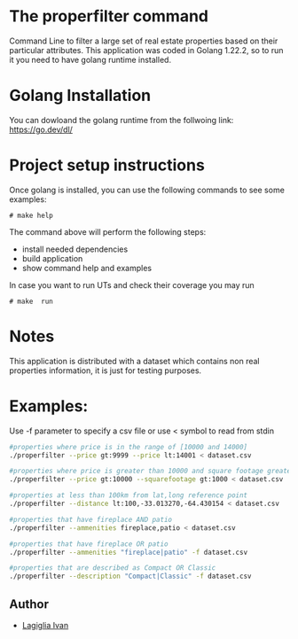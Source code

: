 # The properfilter command
Command Line to filter a large set of real estate properties based on their particular attributes.
This application was coded in Golang 1.22.2, so to run it you need to have golang runtime installed.

# Golang Installation
You can dowloand the golang runtime from the follwoing link: https://go.dev/dl/

# Project setup instructions
Once golang is installed, you can use the following commands to see some examples:

```
# make help 
```
The command above will perform the following steps:
  - install needed dependencies
  - build application
  - show command help and examples

In case you want to run UTs and check their coverage you may run

```
# make  run
```

# Notes
This application is distributed with a dataset which contains non real properties information, it is just for testing purposes.

# Examples:
Use -f parameter to specify a csv file or use < symbol to read from stdin

```bash
#properties where price is in the range of [10000 and 14000]
./properfilter --price gt:9999 --price lt:14001 < dataset.csv

#properties where price is greater than 10000 and square footage greater than 1000
./properfilter --price gt:10000 --squarefootage gt:1000 < dataset.csv

#properties at less than 100km from lat,long reference point
./properfilter --distance lt:100,-33.013270,-64.430154 < dataset.csv

#properties that have fireplace AND patio
./properfilter --ammenities fireplace,patio < dataset.csv

#properties that have fireplace OR patio
./properfilter --ammenities "fireplace|patio" -f dataset.csv

#properties that are described as Compact OR Classic
./properfilter --description "Compact|Classic" -f dataset.csv
```

## Author
- [Lagiglia Ivan](https://github.com/lagigliaivan)
